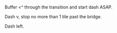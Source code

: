 Buffer <^ through the transition and start dash ASAP.

Dash v, stop no more than 1 tile past the bridge.

Dash left.
